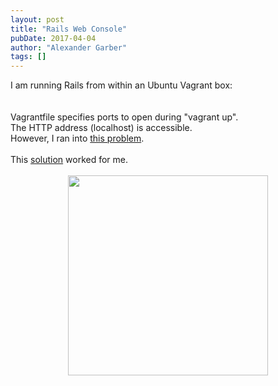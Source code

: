 ```yaml
---
layout: post
title: "Rails Web Console"
pubDate: 2017-04-04
author: "Alexander Garber"
tags: []
---
```


<div dir="ltr" style="text-align: left;" trbidi="on">I am running Rails from within an Ubuntu Vagrant box:<div>
<br>
            <div><br></div>
            <div>Vagrantfile specifies ports to open during "vagrant up".</div>
            <div>The HTTP address (localhost) is accessible.</div>
            <div>However, I ran into <a href="https://stackoverflow.com/questions/29417328/how-to-disable-cannot-render-console-from-on-rails" target="_blank">this problem</a>.</div>
            <div><br></div>
            <div>This <a href="https://richonrails.com/articles/the-rails-web-console" target="_blank">solution</a> worked for me.</div>
            <div><br></div>
            <div class="separator" style="clear: both; text-align: center;"><a href="https://thinkster.io/assets/homepage/rails-9b13de39de9d2eed10a2418734ee1e584cdc9634c04206af1c2bfcc8b0d0e3d5.png" imageanchor="1" style="margin-left: 1em; margin-right: 1em;"><img border="0" height="320" src="https://thinkster.io/assets/homepage/rails-9b13de39de9d2eed10a2418734ee1e584cdc9634c04206af1c2bfcc8b0d0e3d5.png" width="320"></a></div>
            <div><br></div>
          </div>
        </div>

